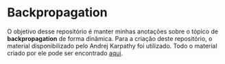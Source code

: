 # Backpropagation

O objetivo desse repositório é manter minhas anotações sobre o tópico de **backpropagation** de forma dinâmica. Para a criação deste repositório, o material disponibilizado pelo Andrej Karpathy foi utilizado. Todo o material criado por ele pode ser encontrado [aqui](https://github.com/karpathy/nn-zero-to-hero).
